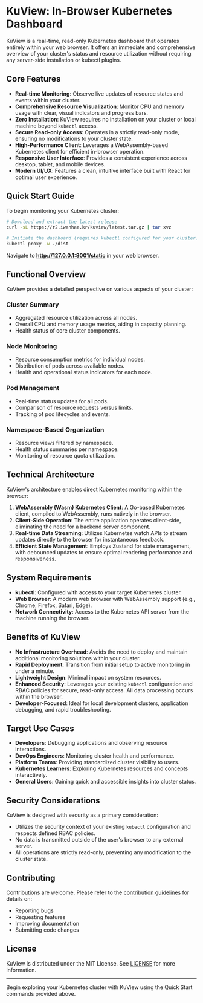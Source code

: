 # KuView: In-Browser Kubernetes Dashboard

KuView is a real-time, read-only Kubernetes dashboard that operates entirely within your web browser. It offers an immediate and comprehensive overview of your cluster's status and resource utilization without requiring any server-side installation or kubectl plugins.

## Core Features

- **Real-time Monitoring**: Observe live updates of resource states and events within your cluster.
- **Comprehensive Resource Visualization**: Monitor CPU and memory usage with clear, visual indicators and progress bars.
- **Zero Installation**: KuView requires no installation on your cluster or local machine beyond `kubectl` access.
- **Secure Read-only Access**: Operates in a strictly read-only mode, ensuring no modifications to your cluster state.
- **High-Performance Client**: Leverages a WebAssembly-based Kubernetes client for efficient in-browser operation.
- **Responsive User Interface**: Provides a consistent experience across desktop, tablet, and mobile devices.
- **Modern UI/UX**: Features a clean, intuitive interface built with React for optimal user experience.

## Quick Start Guide

To begin monitoring your Kubernetes cluster:

```bash
# Download and extract the latest release
curl -sL https://r2.iwanhae.kr/kuview/latest.tar.gz | tar xvz

# Initiate the dashboard (requires kubectl configured for your cluster)
kubectl proxy -w ./dist
```

Navigate to **http://127.0.0.1:8001/static** in your web browser.

## Functional Overview

KuView provides a detailed perspective on various aspects of your cluster:

### Cluster Summary
- Aggregated resource utilization across all nodes.
- Overall CPU and memory usage metrics, aiding in capacity planning.
- Health status of core cluster components.

### Node Monitoring
- Resource consumption metrics for individual nodes.
- Distribution of pods across available nodes.
- Health and operational status indicators for each node.

### Pod Management
- Real-time status updates for all pods.
- Comparison of resource requests versus limits.
- Tracking of pod lifecycles and events.

### Namespace-Based Organization
- Resource views filtered by namespace.
- Health status summaries per namespace.
- Monitoring of resource quota utilization.

## Technical Architecture

KuView's architecture enables direct Kubernetes monitoring within the browser:

1.  **WebAssembly (Wasm) Kubernetes Client**: A Go-based Kubernetes client, compiled to WebAssembly, runs natively in the browser.
2.  **Client-Side Operation**: The entire application operates client-side, eliminating the need for a backend server component.
3.  **Real-time Data Streaming**: Utilizes Kubernetes watch APIs to stream updates directly to the browser for instantaneous feedback.
4.  **Efficient State Management**: Employs Zustand for state management, with debounced updates to ensure optimal rendering performance and responsiveness.

## System Requirements

- **kubectl**: Configured with access to your target Kubernetes cluster.
- **Web Browser**: A modern web browser with WebAssembly support (e.g., Chrome, Firefox, Safari, Edge).
- **Network Connectivity**: Access to the Kubernetes API server from the machine running the browser.

## Benefits of KuView

- **No Infrastructure Overhead**: Avoids the need to deploy and maintain additional monitoring solutions within your cluster.
- **Rapid Deployment**: Transition from initial setup to active monitoring in under a minute.
- **Lightweight Design**: Minimal impact on system resources.
- **Enhanced Security**: Leverages your existing `kubectl` configuration and RBAC policies for secure, read-only access. All data processing occurs within the browser.
- **Developer-Focused**: Ideal for local development clusters, application debugging, and rapid troubleshooting.

## Target Use Cases

- **Developers**: Debugging applications and observing resource interactions.
- **DevOps Engineers**: Monitoring cluster health and performance.
- **Platform Teams**: Providing standardized cluster visibility to users.
- **Kubernetes Learners**: Exploring Kubernetes resources and concepts interactively.
- **General Users**: Gaining quick and accessible insights into cluster status.

## Security Considerations

KuView is designed with security as a primary consideration:
- Utilizes the security context of your existing `kubectl` configuration and respects defined RBAC policies.
- No data is transmitted outside of the user's browser to any external server.
- All operations are strictly read-only, preventing any modification to the cluster state.

## Contributing

Contributions are welcome. Please refer to the [contribution guidelines](CONTRIBUTING.md) for details on:
- Reporting bugs
- Requesting features
- Improving documentation
- Submitting code changes

## License

KuView is distributed under the MIT License. See [LICENSE](LICENSE) for more information.

---

Begin exploring your Kubernetes cluster with KuView using the Quick Start commands provided above.
